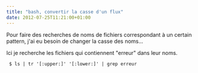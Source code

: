 ```yaml
---
title: "bash, convertir la casse d'un flux"
date: 2012-07-25T11:21:00+01:00
---
```

Pour faire des recherches de noms de fichiers correspondant à un certain pattern, j'ai eu besoin de changer la casse des noms...

Ici je recherche les fichiers qui contiennent "erreur" dans leur noms.  <code><pre>
$ ls | tr '[:upper:]' '[:lower:]' | grep erreur
</pre></code>

